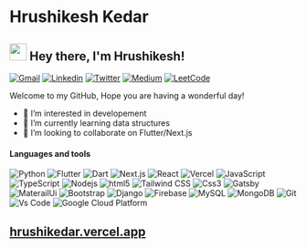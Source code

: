 # Hrushikesh Kedar

<h2><img src="https://emojis.slackmojis.com/emojis/images/1531849430/4246/blob-sunglasses.gif?1531849430" width="30"/> Hey there, I'm Hrushikesh!</h2>
<a href="mailto:hrushikedar33@gmail.com" target="_black"><img alt="Gmail" src="https://img.shields.io/badge/Gmail-EA4335?style=platic&logo=gmail&logoColor=white" /></a> 
<a href="https://www.linkedin.com/in/hrushikesh-kedar-706a4919b/" target="_black"><img alt="Linkedin" src="https://img.shields.io/badge/Linkedin-0A66C2?style=platic&logo=linkedin&logoColor=white" /></a> 
<a href="https://twitter.com/hrushi_kedar33/" target="_black"><img alt="Twitter" src="https://img.shields.io/badge/Twitter-1A91DA?style=platic&logo=twitter&logoColor=white" /></a> 
<a href="https://hrushikedar33.medium.com/" target="_black"><img alt="Medium" src="https://img.shields.io/badge/Medium-000000?style=platic&logo=medium&logoColor=white" /></a>
<a href="https://leetcode.com/hrushi_kedar/" target="_black"><img alt="LeetCode" src="https://img.shields.io/badge/LeetCode-FFA116?style=flat&logo=leetcode&logoColor=white" /></a>

<p>Welcome to my GitHub, Hope you are having a wonderful day!</p>

- 👀 I’m interested in developement
- 🌱 I’m currently learning data structures
- 🤝 I’m looking to collaborate on Flutter/Next.js

<h4>Languages and tools</h4>
<p>
    <img alt="Python" src="https://img.shields.io/badge/Python-14354C?style=flat-square&logo=python&logoColor=white" />
    <img alt="Flutter" src="https://img.shields.io/badge/Flutter-02569B?style=flat-square&logo=flutter&logoColor=white" />
    <img alt="Dart" src="https://img.shields.io/badge/Dart-0175C2?style=flat-square&logo=dart&logoColor=white" />
    <img alt="Next.js" src="https://img.shields.io/badge/Next.js-000000?style=flat-square&logo=next.js&logoColor=white" />
    <img alt="React" src="https://img.shields.io/badge/-React-61DAFB?style=flat-square&logo=react&logoColor=black" />
    <img alt="Vercel" src="https://img.shields.io/badge/Vercel-000000?style=flat-square&logo=vercel&logoColor=white" />
    <img alt="JavaScript" src="https://img.shields.io/badge/JavaScript-F7DF1E?style=flat-square&logo=javascript&logoColor=black" />
    <img alt="TypeScript" src="https://img.shields.io/badge/TypeScript-3178C6?style=flat-square&logo=typescript&logoColor=white" />
    <img alt="Nodejs" src="https://img.shields.io/badge/-Nodejs-43853d?style=flat-square&logo=Node.js&logoColor=white" />
    <img alt="html5" src="https://img.shields.io/badge/-HTML5-E34F26?style=flat-square&logo=html5&logoColor=white" />
    <img alt="Tailwind CSS" src="https://img.shields.io/badge/Tailwind CSS-38B2AC?style=flat-square&logo=tailwind-css&logoColor=white" />
    <img alt="Css3" src="https://img.shields.io/badge/CSS3-1572B6?style=flat-square&logo=css3&logoColor=white" />   
    <img alt="Gatsby" src="https://img.shields.io/badge/Gatsby-663399?style=flat-square&logo=gatsby&logoColor=white" />
    <img alt="MaterailUi" src="https://img.shields.io/badge/MaterailUi-0081CB?style=flat-square&logo=material-ui&logoColor=white" />
    <img alt="Bootstrap" src="https://img.shields.io/badge/-Bootstrap-7952B3?style=flat-square&logo=bootstrap&logoColor=white" /> 
    <img alt="Django" src="https://img.shields.io/badge/Django-092E20?style=flat-square&logo=django&logoColor=white" />
    <img alt="Firebase" src="https://img.shields.io/badge/-Firebase-FFCA28?style=flat-square&logo=firebase&logoColor=black" />
    <img alt="MySQL" src="https://img.shields.io/badge/-MySQL-4479A1?style=flat-square&logo=mysql&logoColor=white" />
    <img alt="MongoDB" src="https://img.shields.io/badge/-MongoDB-47A248?style=flat-square&logo=mongodb&logoColor=white" />
    <img alt="Git" src="https://img.shields.io/badge/Git-F05032?style=flat-square&logo=git&logoColor=white" />
    <img alt="Vs Code" src="https://img.shields.io/badge/-Visual%20Studio%20Code-007ACC?style=flat-square&logo=Visual%20Studio%20Code&logoColor=white" />
    <img alt="Google Cloud Platform" src="https://img.shields.io/badge/-Google_Cloud_Platform-1a73e8?style=flat-square&logo=google-cloud&logoColor=white" />

</p>

## [hrushikedar.vercel.app](https://hrushikedar.vercel.app/)

<!---
hrushikedar33/hrushikedar33 is a ✨ special ✨ repository because its `README.md` (this file) appears on your GitHub profile.
You can click the Preview link to take a look at your changes.
--->


<!---
hrushikedar33/hrushikedar33 is a ✨ special ✨ repository because its `README.md` (this file) appears on your GitHub profile.
You can click the Preview link to take a look at your changes.
--->
